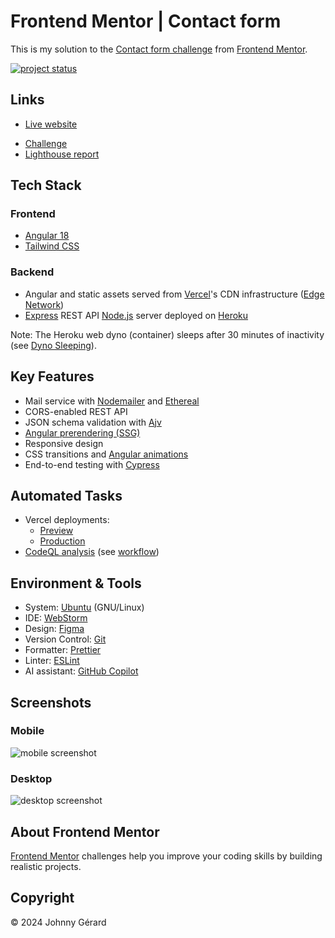 # Frontend Mentor | Contact form

This is my solution to the [Contact form challenge](https://www.frontendmentor.io/challenges/contact-form--G-hYlqKJj) from [Frontend Mentor](https://www.frontendmentor.io/).

[![project status](https://img.shields.io/badge/status-solution%20published-success?style=for-the-badge)](https://fem-contact-form-jgerard.vercel.app/)

## Links

- [Live website](https://fem-contact-form-jgerard.vercel.app/)
<!-- - [Solution](placeholder) -->
- [Challenge](https://www.frontendmentor.io/challenges/contact-form--G-hYlqKJj)
- [Lighthouse report](https://googlechrome.github.io/lighthouse/viewer/?gist=e67a1fec6493f4389e2a7dd30756c976)

## Tech Stack

### Frontend

- [Angular 18](https://blog.angular.dev/angular-v18-is-now-available-e79d5ac0affe)
- [Tailwind CSS](https://tailwindcss.com/)

### Backend

- Angular and static assets served from [Vercel](https://vercel.com/)'s CDN infrastructure ([Edge Network](https://vercel.com/docs/edge-network/overview))
- [Express](https://expressjs.com/) REST API [Node.js](https://nodejs.org/en) server deployed on [Heroku](https://www.heroku.com/)

Note: The Heroku web dyno (container) sleeps after 30 minutes of inactivity (see [Dyno Sleeping](https://devcenter.heroku.com/articles/eco-dyno-hours#dyno-sleeping)).

## Key Features

- Mail service with [Nodemailer](https://nodemailer.com/) and [Ethereal](https://ethereal.email/)
- CORS-enabled REST API
- JSON schema validation with [Ajv](https://ajv.js.org/)
- [Angular prerendering (SSG)](https://angular.dev/guide/prerendering)
- Responsive design
- CSS transitions and [Angular animations](https://angular.dev/guide/animations)
- End-to-end testing with [Cypress](https://www.cypress.io/)

## Automated Tasks

- Vercel deployments:
  - [Preview](.github/workflows/vercel-preview.yaml)
  - [Production](.github/workflows/vercel-production.yaml)
- [CodeQL analysis](https://codeql.github.com/) (see [workflow](.github/workflows/codeql.yaml))

## Environment & Tools

- System: [Ubuntu](https://ubuntu.com/) (GNU/Linux)
- IDE: [WebStorm](https://www.jetbrains.com/webstorm/)
- Design: [Figma](https://www.figma.com/)
- Version Control: [Git](https://git-scm.com/)
- Formatter: [Prettier](https://prettier.io/)
- Linter: [ESLint](https://eslint.org/)
- AI assistant: [GitHub Copilot](https://github.com/features/copilot)

## Screenshots

### Mobile

![mobile screenshot](screenshots/mobile.avif)

### Desktop

![desktop screenshot](screenshots/desktop.avif)

## About Frontend Mentor

[Frontend Mentor](https://www.frontendmentor.io/) challenges help you improve your coding skills by building realistic projects.

## Copyright

© 2024 Johnny Gérard
